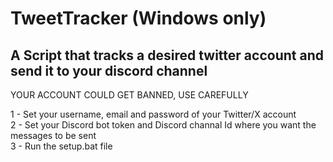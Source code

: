 # TweetTracker (Windows only)
A Script that tracks a desired twitter account and send it to your discord channel
---
YOUR ACCOUNT COULD GET BANNED, USE CAREFULLY

1 - Set your username, email and password of your Twitter/X account <br />
2 - Set your Discord bot token and Discord channal Id where you want the messages to be sent <br />
3 - Run the setup.bat file
